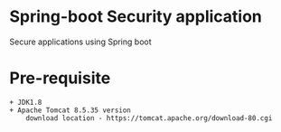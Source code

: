 # Spring-boot Security application
Secure applications using Spring boot

# Pre-requisite

	+ JDK1.8
	+ Apache Tomcat 8.5.35 version
		download location - https://tomcat.apache.org/download-80.cgi
